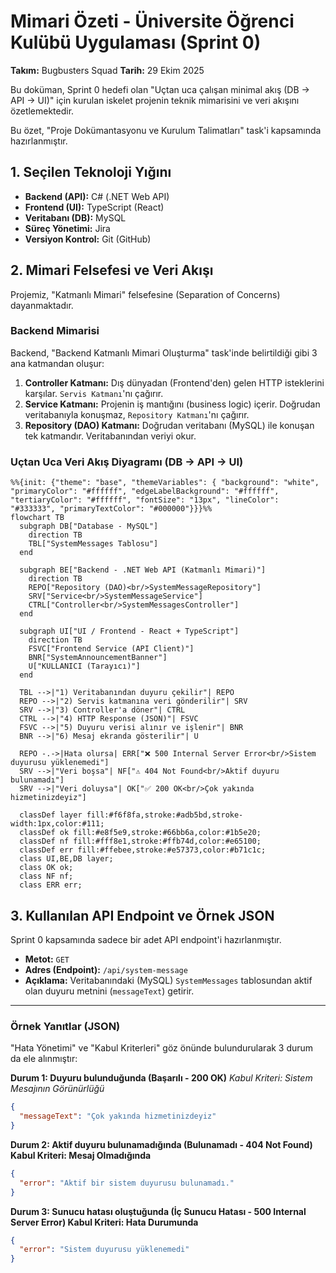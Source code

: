 # Mimari Özeti - Üniversite Öğrenci Kulübü Uygulaması (Sprint 0)

**Takım:** Bugbusters Squad
**Tarih:** 29 Ekim 2025

Bu doküman, Sprint 0 hedefi olan "Uçtan uca çalışan minimal akış (DB → API → UI)" için kurulan iskelet projenin teknik mimarisini ve veri akışını özetlemektedir.

Bu özet, "Proje Dokümantasyonu ve Kurulum Talimatları" task'i kapsamında hazırlanmıştır.

## 1. Seçilen Teknoloji Yığını

* **Backend (API):** C# (.NET Web API)
* **Frontend (UI):** TypeScript (React)
* **Veritabanı (DB):** MySQL
* **Süreç Yönetimi:** Jira
* **Versiyon Kontrol:** Git (GitHub)

## 2. Mimari Felsefesi ve Veri Akışı

Projemiz, "Katmanlı Mimari" felsefesine (Separation of Concerns) dayanmaktadır.

### Backend Mimarisi

Backend, "Backend Katmanlı Mimari Oluşturma" task'inde belirtildiği gibi 3 ana katmandan oluşur:

1.  **Controller Katmanı:** Dış dünyadan (Frontend'den) gelen HTTP isteklerini karşılar. `Servis Katmanı`'nı çağırır.
2.  **Service Katmanı:** Projenin iş mantığını (business logic) içerir. Doğrudan veritabanıyla konuşmaz, `Repository Katmanı`'nı çağırır.
3.  **Repository (DAO) Katmanı:** Doğrudan veritabanı (MySQL) ile konuşan tek katmandır. Veritabanından veriyi okur.

### Uçtan Uca Veri Akış Diyagramı (DB → API → UI)

```mermaid
%%{init: {"theme": "base", "themeVariables": { "background": "white", "primaryColor": "#ffffff", "edgeLabelBackground": "#ffffff", "tertiaryColor": "#ffffff", "fontSize": "13px", "lineColor": "#333333", "primaryTextColor": "#000000"}}}%%
flowchart TB
  subgraph DB["Database - MySQL"]
    direction TB
    TBL["SystemMessages Tablosu"]
  end

  subgraph BE["Backend - .NET Web API (Katmanlı Mimari)"]
    direction TB
    REPO["Repository (DAO)<br/>SystemMessageRepository"]
    SRV["Service<br/>SystemMessageService"]
    CTRL["Controller<br/>SystemMessagesController"]
  end

  subgraph UI["UI / Frontend - React + TypeScript"]
    direction TB
    FSVC["Frontend Service (API Client)"]
    BNR["SystemAnnouncementBanner"]
    U["KULLANICI (Tarayıcı)"]
  end

  TBL -->|"1) Veritabanından duyuru çekilir"| REPO
  REPO -->|"2) Servis katmanına veri gönderilir"| SRV
  SRV -->|"3) Controller'a döner"| CTRL
  CTRL -->|"4) HTTP Response (JSON)"| FSVC
  FSVC -->|"5) Duyuru verisi alınır ve işlenir"| BNR
  BNR -->|"6) Mesaj ekranda gösterilir"| U

  REPO -.->|Hata olursa| ERR["❌ 500 Internal Server Error<br/>Sistem duyurusu yüklenemedi"]
  SRV -->|"Veri boşsa"| NF["⚠️ 404 Not Found<br/>Aktif duyuru bulunamadı"]
  SRV -->|"Veri doluysa"| OK["✅ 200 OK<br/>Çok yakında hizmetinizdeyiz"]

  classDef layer fill:#f6f8fa,stroke:#adb5bd,stroke-width:1px,color:#111;
  classDef ok fill:#e8f5e9,stroke:#66bb6a,color:#1b5e20;
  classDef nf fill:#fff8e1,stroke:#ffb74d,color:#e65100;
  classDef err fill:#ffebee,stroke:#e57373,color:#b71c1c;
  class UI,BE,DB layer;
  class OK ok;
  class NF nf;
  class ERR err;
```
## 3. Kullanılan API Endpoint ve Örnek JSON

Sprint 0 kapsamında sadece bir adet API endpoint'i hazırlanmıştır.

* **Metot:** `GET`
* **Adres (Endpoint):** `/api/system-message`
* **Açıklama:** Veritabanındaki (MySQL) `SystemMessages` tablosundan aktif olan duyuru metnini (`messageText`) getirir.

---

### Örnek Yanıtlar (JSON)

"Hata Yönetimi" ve "Kabul Kriterleri" göz önünde bulundurularak 3 durum da ele alınmıştır:

**Durum 1: Duyuru bulunduğunda (Başarılı - 200 OK)**
*Kabul Kriteri: Sistem Mesajının Görünürlüğü*

```json
{
  "messageText": "Çok yakında hizmetinizdeyiz"
}
```
**Durum 2: Aktif duyuru bulunamadığında (Bulunamadı - 404 Not Found) Kabul Kriteri: Mesaj Olmadığında**
```json
{
  "error": "Aktif bir sistem duyurusu bulunamadı."
}
```
**Durum 3: Sunucu hatası oluştuğunda (İç Sunucu Hatası - 500 Internal Server Error) Kabul Kriteri: Hata Durumunda**
```json
{
  "error": "Sistem duyurusu yüklenemedi"
}
